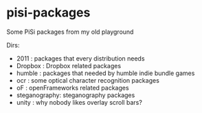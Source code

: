 pisi-packages
=============

Some PiSi packages from my old playground

Dirs:

* 2011         : packages that every distribution needs
* Dropbox      : Dropbox related packages
* humble       : packages that needed by humble indie bundle games
* ocr          : some optical character recognition packages
* oF           : openFrameworks related packages
* steganography: steganography packages
* unity        : why nobody likes overlay scroll bars?
